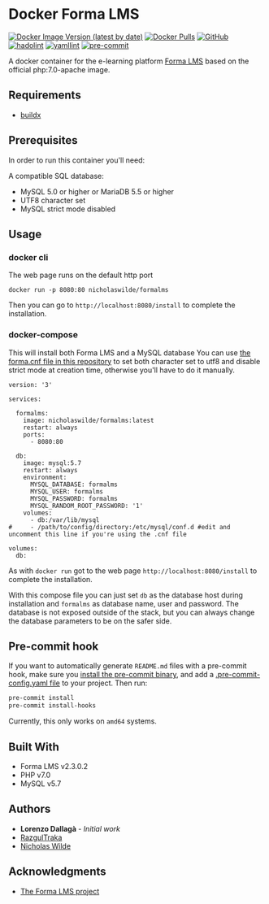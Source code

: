 # Docker Forma LMS
[![Docker Image Version (latest by date)](https://img.shields.io/docker/v/nicholaswilde/formalms)](https://hub.docker.com/r/nicholaswilde/formalms)
[![Docker Pulls](https://img.shields.io/docker/pulls/nicholaswilde/formalms)](https://hub.docker.com/r/nicholaswilde/formalms)
[![GitHub](https://img.shields.io/github/license/nicholaswilde/docker-formalms)](./LICENSE)
[![hadolint](https://github.com/nicholaswilde/docker-cryptpad/workflows/hadolint/badge.svg?branch=main)](https://github.com/nicholaswilde/docker-formalms/actions?query=workflow%3Ahadolint)
[![yamllint](https://github.com/nicholaswilde/docker-cryptpad/workflows/yamllint/badge.svg?branch=main)](https://github.com/nicholaswilde/docker-formalms/actions?query=workflow%3Ayamllint)
[![pre-commit](https://img.shields.io/badge/pre--commit-enabled-brightgreen?logo=pre-commit&logoColor=white)](https://github.com/pre-commit/pre-commit)

A docker container for the e-learning platform [Forma LMS](https://www.formalms.org/) based on the official php:7.0-apache image.

## Requirements

- [buildx](https://docs.docker.com/engine/reference/commandline/buildx/)

## Prerequisites

In order to run this container you'll need: 

A compatible SQL database:

* MySQL 5.0 or higher or MariaDB  5.5 or higher
* UTF8 character set
* MySQL strict mode disabled

## Usage

### docker cli

The web page runs on the default http port

```shell
docker run -p 8080:80 nicholaswilde/formalms
```
Then you can go to `http://localhost:8080/install` to complete the installation.

### docker-compose

This will install both Forma LMS and a MySQL database
You can use [the forma.cnf file in this repository](https://github.com/nicholaswilde/docker-formalms/blob/master/config/forma.cnf) to set both character set to utf8 and disable strict mode at creation time, otherwise you'll have to do it manually.

```shell
version: '3'

services:

  formalms:
    image: nicholaswilde/formalms:latest
    restart: always
    ports:
      - 8080:80
      
  db:
    image: mysql:5.7
    restart: always
    environment:
      MYSQL_DATABASE: formalms
      MYSQL_USER: formalms
      MYSQL_PASSWORD: formalms
      MYSQL_RANDOM_ROOT_PASSWORD: '1'
    volumes:
      - db:/var/lib/mysql
#     - /path/to/config/directory:/etc/mysql/conf.d #edit and uncomment this line if you're using the .cnf file

volumes:
  db:
```

As with `docker run` got to the web page `http://localhost:8080/install` to complete the installation.

With this compose file you can just set `db` as the database host during installation and `formalms` as database name, user and password.
The database is not exposed outside of the stack, but you can always change the database parameters to be on the safer side.

## Pre-commit hook

If you want to automatically generate `README.md` files with a pre-commit hook, make sure you
[install the pre-commit binary](https://pre-commit.com/#install), and add a [.pre-commit-config.yaml file](./.pre-commit-config.yaml)
to your project. Then run:

```bash
pre-commit install
pre-commit install-hooks
```
Currently, this only works on `amd64` systems.

## Built With

* Forma LMS v2.3.0.2
* PHP v7.0
* MySQL v5.7

## Authors

* **Lorenzo Dallagà** - *Initial work*
* [RazgulTraka](https://github.com/RazgulTraka)
* [Nicholas Wilde](https://github.com/nicholaswilde)

## Acknowledgments

* [The Forma LMS project](https://www.formalms.org/)
